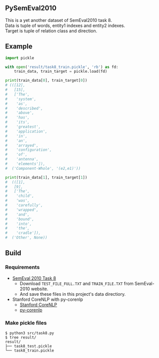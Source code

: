 ## PySemEval2010
This is a yet another dataset of SemEval2010 task 8.  
Data is tuple of words, entity1 indexes and entity2 indexes.  
Target is tuple of relation class and direction.


## Example

```py
import pickle

with open('result/task8_train.pickle', 'rb') as fd:
    train_data, train_target = pickle.load(fd)

print(train_data[0], train_target[0])
# (([12],
#   [15],
#   ['The',
#    'system',
#    'as',
#    'described',
#    'above',
#    'has',
#    'its',
#    'greatest',
#    'application',
#    'in',
#    'an',
#    'arrayed',
#    'configuration',
#    'of',
#    'antenna',
#    'elements']),
#  ('Component-Whole', '(e2,e1)'))

print(train_data[1], train_target[1])
#  (([1],
#   [9],
#   ['The',
#    'child',
#    'was',
#    'carefully',
#    'wrapped',
#    'and',
#    'bound',
#    'into',
#    'the',
#    'cradle']),
#  ('Other', None))
```

## Build

### Requirements
- [SemEval 2010 Task 8](https://docs.google.com/document/d/1QO_CnmvNRnYwNWu1-QCAeR5ToQYkXUqFeAJbdEhsq7w/preview 
)
  - Download ```TEST_FILE_FULL.TXT``` and ```TRAIN_FILE.TXT``` from SemEval-2010 website.  
  - And save these files in this project's data directiory.
- Stanford CoreNLP with py-corenlp
  - [Stanford CoreNLP](https://stanfordnlp.github.io/CoreNLP/corenlp-server.html#getting-started)
  - [py-corenlp](https://github.com/smilli/py-corenlp)

### Make pickle files
```
$ python3 src/task8.py
$ tree result/
result/
├── task8_test.pickle
└── task8_train.pickle
```
